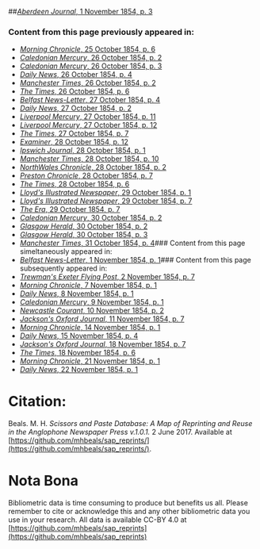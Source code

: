 ##[*Aberdeen Journal*, 1 November 1854, p. 3](https://mhbeals.github.io/sap_html/Aberdeen-Journal/Aberdeen-Journal-1-November-1854-p-3)

### Content from this page previously appeared in:
+ [*Morning Chronicle*, 25 October 1854, p. 6](https://mhbeals.github.io/sap_html/Morning-Chronicle/Morning-Chronicle-25-October-1854-p-6)
+ [*Caledonian Mercury*, 26 October 1854, p. 2](https://mhbeals.github.io/sap_html/Caledonian-Mercury/Caledonian-Mercury-26-October-1854-p-2)
+ [*Caledonian Mercury*, 26 October 1854, p. 3](https://mhbeals.github.io/sap_html/Caledonian-Mercury/Caledonian-Mercury-26-October-1854-p-3)
+ [*Daily News*, 26 October 1854, p. 4](https://mhbeals.github.io/sap_html/Daily-News/Daily-News-26-October-1854-p-4)
+ [*Manchester Times*, 26 October 1854, p. 2](https://mhbeals.github.io/sap_html/Manchester-Times/Manchester-Times-26-October-1854-p-2)
+ [*The Times*, 26 October 1854, p. 6](https://mhbeals.github.io/sap_html/The-Times/The-Times-26-October-1854-p-6)
+ [*Belfast News-Letter*, 27 October 1854, p. 4](https://mhbeals.github.io/sap_html/Belfast-News-Letter/Belfast-News-Letter-27-October-1854-p-4)
+ [*Daily News*, 27 October 1854, p. 2](https://mhbeals.github.io/sap_html/Daily-News/Daily-News-27-October-1854-p-2)
+ [*Liverpool Mercury*, 27 October 1854, p. 11](https://mhbeals.github.io/sap_html/Liverpool-Mercury/Liverpool-Mercury-27-October-1854-p-11)
+ [*Liverpool Mercury*, 27 October 1854, p. 12](https://mhbeals.github.io/sap_html/Liverpool-Mercury/Liverpool-Mercury-27-October-1854-p-12)
+ [*The Times*, 27 October 1854, p. 7](https://mhbeals.github.io/sap_html/The-Times/The-Times-27-October-1854-p-7)
+ [*Examiner*, 28 October 1854, p. 12](https://mhbeals.github.io/sap_html/Examiner/Examiner-28-October-1854-p-12)
+ [*Ipswich Journal*, 28 October 1854, p. 1](https://mhbeals.github.io/sap_html/Ipswich-Journal/Ipswich-Journal-28-October-1854-p-1)
+ [*Manchester Times*, 28 October 1854, p. 10](https://mhbeals.github.io/sap_html/Manchester-Times/Manchester-Times-28-October-1854-p-10)
+ [*NorthWales Chronicle*, 28 October 1854, p. 2](https://mhbeals.github.io/sap_html/NorthWales-Chronicle/NorthWales-Chronicle-28-October-1854-p-2)
+ [*Preston Chronicle*, 28 October 1854, p. 7](https://mhbeals.github.io/sap_html/Preston-Chronicle/Preston-Chronicle-28-October-1854-p-7)
+ [*The Times*, 28 October 1854, p. 6](https://mhbeals.github.io/sap_html/The-Times/The-Times-28-October-1854-p-6)
+ [*Lloyd's Illustrated Newspaper*, 29 October 1854, p. 1](https://mhbeals.github.io/sap_html/Lloyd's-Illustrated-Newspaper/Lloyd's-Illustrated-Newspaper-29-October-1854-p-1)
+ [*Lloyd's Illustrated Newspaper*, 29 October 1854, p. 7](https://mhbeals.github.io/sap_html/Lloyd's-Illustrated-Newspaper/Lloyd's-Illustrated-Newspaper-29-October-1854-p-7)
+ [*The Era*, 29 October 1854, p. 7](https://mhbeals.github.io/sap_html/The-Era/The-Era-29-October-1854-p-7)
+ [*Caledonian Mercury*, 30 October 1854, p. 2](https://mhbeals.github.io/sap_html/Caledonian-Mercury/Caledonian-Mercury-30-October-1854-p-2)
+ [*Glasgow Herald*, 30 October 1854, p. 2](https://mhbeals.github.io/sap_html/Glasgow-Herald/Glasgow-Herald-30-October-1854-p-2)
+ [*Glasgow Herald*, 30 October 1854, p. 3](https://mhbeals.github.io/sap_html/Glasgow-Herald/Glasgow-Herald-30-October-1854-p-3)
+ [*Manchester Times*, 31 October 1854, p. 4](https://mhbeals.github.io/sap_html/Manchester-Times/Manchester-Times-31-October-1854-p-4)### Content from this page simeltaneously appeared in:
+ [*Belfast News-Letter*, 1 November 1854, p. 1](https://mhbeals.github.io/sap_html/Belfast-News-Letter/Belfast-News-Letter-1-November-1854-p-1)### Content from this page subsequently appeared in:
+ [*Trewman's Exeter Flying Post*, 2 November 1854, p. 7](https://mhbeals.github.io/sap_html/Trewman's-Exeter-Flying-Post/Trewman's-Exeter-Flying-Post-2-November-1854-p-7)
+ [*Morning Chronicle*, 7 November 1854, p. 1](https://mhbeals.github.io/sap_html/Morning-Chronicle/Morning-Chronicle-7-November-1854-p-1)
+ [*Daily News*, 8 November 1854, p. 1](https://mhbeals.github.io/sap_html/Daily-News/Daily-News-8-November-1854-p-1)
+ [*Caledonian Mercury*, 9 November 1854, p. 1](https://mhbeals.github.io/sap_html/Caledonian-Mercury/Caledonian-Mercury-9-November-1854-p-1)
+ [*Newcastle Courant*, 10 November 1854, p. 2](https://mhbeals.github.io/sap_html/Newcastle-Courant/Newcastle-Courant-10-November-1854-p-2)
+ [*Jackson's Oxford Journal*, 11 November 1854, p. 7](https://mhbeals.github.io/sap_html/Jackson's-Oxford-Journal/Jackson's-Oxford-Journal-11-November-1854-p-7)
+ [*Morning Chronicle*, 14 November 1854, p. 1](https://mhbeals.github.io/sap_html/Morning-Chronicle/Morning-Chronicle-14-November-1854-p-1)
+ [*Daily News*, 15 November 1854, p. 4](https://mhbeals.github.io/sap_html/Daily-News/Daily-News-15-November-1854-p-4)
+ [*Jackson's Oxford Journal*, 18 November 1854, p. 7](https://mhbeals.github.io/sap_html/Jackson's-Oxford-Journal/Jackson's-Oxford-Journal-18-November-1854-p-7)
+ [*The Times*, 18 November 1854, p. 6](https://mhbeals.github.io/sap_html/The-Times/The-Times-18-November-1854-p-6)
+ [*Morning Chronicle*, 21 November 1854, p. 1](https://mhbeals.github.io/sap_html/Morning-Chronicle/Morning-Chronicle-21-November-1854-p-1)
+ [*Daily News*, 22 November 1854, p. 1](https://mhbeals.github.io/sap_html/Daily-News/Daily-News-22-November-1854-p-1)
                    
# Citation: 

Beals. M. H. *Scissors and Paste Database: A Map of Reprinting and Reuse in the Anglophone Newspaper Press v.1.0.1.* 2 June 2017. Available at [https://github.com/mhbeals/sap_reprints/](https://github.com/mhbeals/sap_reprints/). 
                    
# Nota Bona

Bibliometric data is time consuming to produce but benefits us all. Please remember to cite or acknowledge this and any other bibliometric data you use in your research. All data is available CC-BY 4.0 at [https://github.com/mhbeals/sap_reprints](https://github.com/mhbeals/sap_reprints)